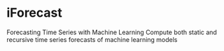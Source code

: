 # iForecast
Forecasting Time Series with Machine Learning 
Compute both static and recursive time series forecasts of machine learning models
